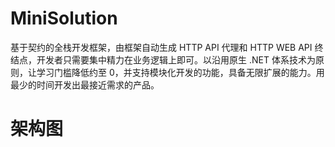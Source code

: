 # MiniSolution
基于契约的全栈开发框架，由框架自动生成 HTTP API 代理和 HTTP WEB API 终结点，开发者只需要集中精力在业务逻辑上即可。以沿用原生 .NET 体系技术为原则，让学习门槛降低约至 0，并支持模块化开发的功能，具备无限扩展的能力。用最少的时间开发出最接近需求的产品。

# 架构图

